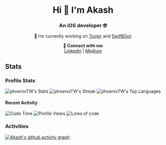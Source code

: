 <h1 align="center">Hi 👋 I'm Akash</h1>
<p align="center">
<h3 align="center">An iOS developer 🤓</h3>
<p/>
<p align="center">
🔭 I’m currently working on 
<a href="https://github.com/akashkahalkar/Tooler">Tooler</a> and
<a href="https://github.com/akashkahalkar/SwiftElixir">SwiftElixir</a>
  <p/>
<p align="center">
  <b>💬 Connect with me</b>
  <br>
<a href="https://linkedin.com/in/akash-kahalkar" target="blank">LinkedIn</a> | 
<a href="https://medium.com/@aakash0x90" target="blank">Medium</a>
</p>

## Stats
### Profile Stats
![phoenixTW's Stats](https://github-readme-stats.vercel.app/api?username=akashkahalkar&theme=vue-dark&show_icons=true&hide_border=true&count_private=true)
![phoenixTW's Streak](https://github-readme-streak-stats.herokuapp.com/?user=akashkahalkar&theme=vue-dark&hide_border=true)
![phoenixTW's Top Languages](https://github-readme-stats.vercel.app/api/top-langs/?username=akashkahalkar&theme=vue-dark&show_icons=true&hide_border=true&layout=compact)

#### Recent Activity
![Code Time](http://img.shields.io/badge/Code%20Time-0%20secs-blue)
![Profile Views](http://img.shields.io/badge/Profile%20Views-4-blue)
![Lines of code](https://img.shields.io/badge/From%20Hello%20World%20I%27ve%20Written-27.7%20million%20lines%20of%20code-blue)

### Activities
[![Akash's github activity graph](https://github-readme-activity-graph.vercel.app/graph?username=akashkahalkar&theme=vue)](https://github.com/akashkahalkar/github-readme-activity-graph)
